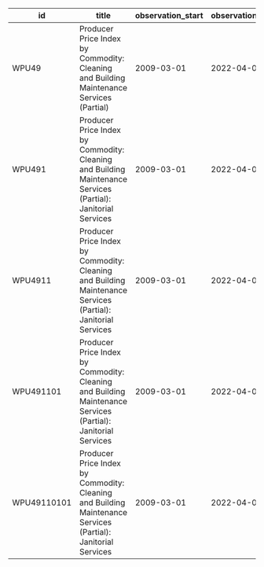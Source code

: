 | id          | title                                                                                                        | observation_start   | observation_end   |
|-------------|--------------------------------------------------------------------------------------------------------------|---------------------|-------------------|
| WPU49       | Producer Price Index by Commodity: Cleaning and Building Maintenance Services (Partial)                      | 2009-03-01          | 2022-04-01        |
| WPU491      | Producer Price Index by Commodity: Cleaning and Building Maintenance Services (Partial): Janitorial Services | 2009-03-01          | 2022-04-01        |
| WPU4911     | Producer Price Index by Commodity: Cleaning and Building Maintenance Services (Partial): Janitorial Services | 2009-03-01          | 2022-04-01        |
| WPU491101   | Producer Price Index by Commodity: Cleaning and Building Maintenance Services (Partial): Janitorial Services | 2009-03-01          | 2022-04-01        |
| WPU49110101 | Producer Price Index by Commodity: Cleaning and Building Maintenance Services (Partial): Janitorial Services | 2009-03-01          | 2022-04-01        |
